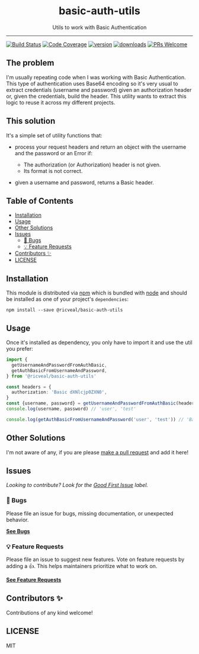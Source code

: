 <div align="center">
<h1>basic-auth-utils</h1>

<p>Utils to work with Basic Authentication</p>
</div>

---

<!-- prettier-ignore-start -->
[![Build Status][build-badge]][build]
[![Code Coverage][coverage-badge]][coverage]
[![version][version-badge]][package]
[![downloads][downloads-badge]][npmtrends]
[![PRs Welcome][prs-badge]][prs]
<!-- prettier-ignore-end -->

## The problem

I'm usually repeating code when I was working with Basic Authentication. This
type of authentication uses Base64 encoding so it's very usual to extract
credentials (username and password) given an authorization header or, given the
credentials, build the header. This utility wants to extract this logic to reuse
it across my different projects.

## This solution

It's a simple set of utility functions that:

- process your request headers and return an object with the username and the
  password or an Error if:

  - The authorization (or Authorization) header is not given.
  - Its format is not correct.

- given a username and password, returns a Basic header.

## Table of Contents

<!-- START doctoc generated TOC please keep comment here to allow auto update -->
<!-- DON'T EDIT THIS SECTION, INSTEAD RE-RUN doctoc TO UPDATE -->

- [Installation](#installation)
- [Usage](#usage)
- [Other Solutions](#other-solutions)
- [Issues](#issues)
  - [🐛 Bugs](#-bugs)
  - [💡 Feature Requests](#-feature-requests)
- [Contributors ✨](#contributors-)
- [LICENSE](#license)

<!-- END doctoc generated TOC please keep comment here to allow auto update -->

## Installation

This module is distributed via [npm][npm] which is bundled with [node][node] and
should be installed as one of your project's `dependencies`:

```
npm install --save @ricveal/basic-auth-utils
```

## Usage

Once it's installed as dependency, you only have to import it and use the util
you prefer:

```ts
import {
  getUsernameAndPasswordFromAuthBasic,
  getAuthBasicFromUsernameAndPassword,
} from '@ricveal/basic-auth-utils'

const headers = {
  authorization: 'Basic dXNlcjp0ZXN0',
}
const {username, password} = getUsernameAndPasswordFromAuthBasic(headers)
console.log(username, password) // 'user', 'test'

console.log(getAuthBasicFromUsernameAndPassword('user', 'test')) // 'Basic dXNlcjp0ZXN0'
```

## Other Solutions

I'm not aware of any, if you are please [make a pull request][prs] and add it
here!

## Issues

_Looking to contribute? Look for the [Good First Issue][good-first-issue]
label._

### 🐛 Bugs

Please file an issue for bugs, missing documentation, or unexpected behavior.

[**See Bugs**][bugs]

### 💡 Feature Requests

Please file an issue to suggest new features. Vote on feature requests by adding
a 👍. This helps maintainers prioritize what to work on.

[**See Feature Requests**][requests]

## Contributors ✨

Contributions of any kind welcome!

## LICENSE

MIT

<!-- prettier-ignore-start -->
[npm]: https://www.npmjs.com
[node]: https://nodejs.org
[build-badge]: https://img.shields.io/github/workflow/status/ricveal/basic-auth-utils/validate?logo=github&style=flat-square
[build]: https://github.com/ricveal/basic-auth-utils/actions?query=workflow%3Avalidate
[coverage-badge]: https://img.shields.io/codecov/c/github/ricveal/basic-auth-utils.svg?style=flat-square
[coverage]: https://codecov.io/github/ricveal/basic-auth-utils
[version-badge]: https://img.shields.io/npm/v/@ricveal/basic-auth-utils.svg?style=flat-square
[package]: https://www.npmjs.com/package/@ricveal/basic-auth-utils
[downloads-badge]: https://img.shields.io/npm/dm/@ricveal/basic-auth-utils.svg?style=flat-square
[npmtrends]: https://www.npmtrends.com/@ricveal/basic-auth-utils
[prs-badge]: https://img.shields.io/badge/PRs-welcome-brightgreen.svg?style=flat-square
[prs]: https://makeapullrequest.com
[bugs]: https://github.com/ricveal/basic-auth-utils/issues?utf8=%E2%9C%93&q=is%3Aissue+is%3Aopen+sort%3Acreated-desc+label%3Abug
[requests]: https://github.com/ricveal/basic-auth-utils/issues?utf8=%E2%9C%93&q=is%3Aissue+is%3Aopen+sort%3Areactions-%2B1-desc+label%3Aenhancement
[good-first-issue]: https://github.com/ricveal/basic-auth-utils/issues?utf8=%E2%9C%93&q=is%3Aissue+is%3Aopen+sort%3Areactions-%2B1-desc+label%3Aenhancement+label%3A%22good+first+issue%22
<!-- prettier-ignore-end -->
